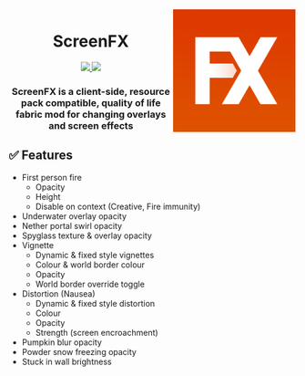 <img src="src/main/resources/assets/screenfx/icon.png" width="215" align="right">
<div align="center">

# ScreenFX
<a href="https://modrinth.com/mod/screenfx">
  <img src="https://modrinth-utils.vercel.app/api/badge/downloads?id=screenfx&logo=true&style=for-the-badge">
</a>
<a href="https://curseforge.com/minecraft/mc-mods/screenfx">
  <img src="https://cf.way2muchnoise.eu/full_screenfx_downloads.svg?badge_style=for_the_badge">
</a>

### ScreenFX is a client-side, resource pack compatible, quality of life fabric mod for changing overlays and screen effects
</div>

## ✅ Features
- First person fire
  - Opacity
  - Height
  - Disable on context (Creative, Fire immunity)
- Underwater overlay opacity
- Nether portal swirl opacity
- Spyglass texture & overlay opacity
- Vignette
  - Dynamic & fixed style vignettes
  - Colour & world border colour
  - Opacity
  - World border override toggle
- Distortion (Nausea)
  - Dynamic & fixed style distortion
  - Colour
  - Opacity
  - Strength (screen encroachment)
- Pumpkin blur opacity
- Powder snow freezing opacity
- Stuck in wall brightness